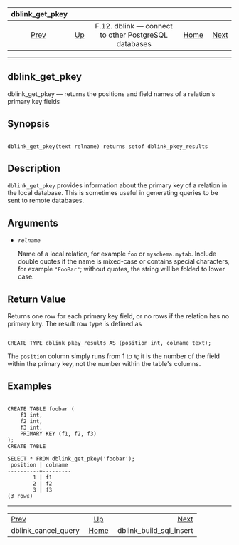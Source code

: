 <!--?xml version="1.0" encoding="UTF-8" standalone="no"?-->

|                        dblink\_get\_pkey                        |                                                                          |                                                      |                                                       |                                                                         |
| :-------------------------------------------------------------: | :----------------------------------------------------------------------- | :--------------------------------------------------: | ----------------------------------------------------: | ----------------------------------------------------------------------: |
| [Prev](contrib-dblink-cancel-query.html "dblink_cancel_query")  | [Up](dblink.html "F.12. dblink — connect to other PostgreSQL databases") | F.12. dblink — connect to other PostgreSQL databases | [Home](index.html "PostgreSQL 17devel Documentation") |  [Next](contrib-dblink-build-sql-insert.html "dblink_build_sql_insert") |

***

[]()

## dblink\_get\_pkey

dblink\_get\_pkey — returns the positions and field names of a relation's primary key fields

## Synopsis

```

dblink_get_pkey(text relname) returns setof dblink_pkey_results
```

## Description

`dblink_get_pkey` provides information about the primary key of a relation in the local database. This is sometimes useful in generating queries to be sent to remote databases.

## Arguments

*   *`relname`*

    Name of a local relation, for example `foo` or `myschema.mytab`. Include double quotes if the name is mixed-case or contains special characters, for example `"FooBar"`; without quotes, the string will be folded to lower case.

## Return Value

Returns one row for each primary key field, or no rows if the relation has no primary key. The result row type is defined as

```

CREATE TYPE dblink_pkey_results AS (position int, colname text);
```

The `position` column simply runs from 1 to *`N`*; it is the number of the field within the primary key, not the number within the table's columns.

## Examples

```

CREATE TABLE foobar (
    f1 int,
    f2 int,
    f3 int,
    PRIMARY KEY (f1, f2, f3)
);
CREATE TABLE

SELECT * FROM dblink_get_pkey('foobar');
 position | colname
----------+---------
        1 | f1
        2 | f2
        3 | f3
(3 rows)
```

***

|                                                                 |                                                                          |                                                                         |
| :-------------------------------------------------------------- | :----------------------------------------------------------------------: | ----------------------------------------------------------------------: |
| [Prev](contrib-dblink-cancel-query.html "dblink_cancel_query")  | [Up](dblink.html "F.12. dblink — connect to other PostgreSQL databases") |  [Next](contrib-dblink-build-sql-insert.html "dblink_build_sql_insert") |
| dblink\_cancel\_query                                           |           [Home](index.html "PostgreSQL 17devel Documentation")          |                                              dblink\_build\_sql\_insert |
